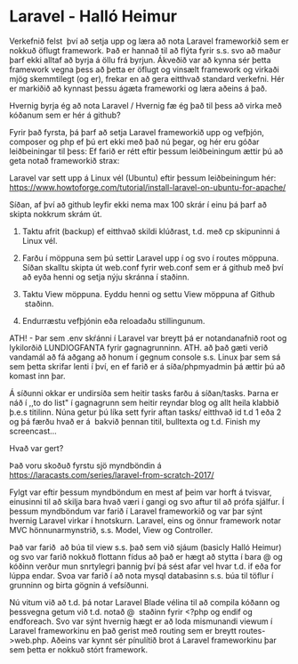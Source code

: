 # Laravel - Halló Heimur

Verkefnið felst  því að setja upp og læra að nota Laravel frameworkið sem er nokkuð öflugt framework. Það er hannað til að flýta fyrir s.s. svo að maður þarf ekki alltaf að byrja á öllu frá byrjun. Ákveðið var að kynna sér þetta framework vegna þess að þetta er öflugt og vinsælt framework og virkaði mjög skemmtilegt (og er), frekar en að gera eitthvað standard verkefni. Hér er markiðið að kynnast þessu ágæta frameworki og læra aðeins á það.

Hvernig byrja ég að nota Laravel / Hvernig fæ ég það til þess að virka með kóðanum sem er hér á github?

Fyrir það fyrsta, þá þarf að setja Laravel frameworkið upp og vefþjón, composer og php ef þú ert ekki með það nú þegar, og hér eru góðar leiðbeiningar til þess:
Ef farið er rétt eftir þessum leiðbeiningum ættir þú að geta notað frameworkið strax:

Laravel var sett upp á Linux vél (Ubuntu) eftir þessum leiðbeiningum hér: https://www.howtoforge.com/tutorial/install-laravel-on-ubuntu-for-apache/

Síðan, af því að github leyfir ekki nema max 100 skrár í einu þá þarf að skipta nokkrum skrám út.

1. Taktu afrit (backup) ef eitthvað skildi klúðrast, t.d. með cp skipuninni á Linux vél.

2. Farðu í möppuna sem þú settir Laravel upp í og svo í routes möppuna. Síðan skalltu skipta út web.conf fyrir web.conf sem er á github með því að eyða henni og setja nýju skránna í staðinn.

3. Taktu View möppuna. Eyddu henni og settu View möppuna af Github  staðinn.

5. Endurræstu vefþjónin eða reloadaðu stillingunum.

ATH! - Þar sem .env skŕánni í Laravel var breytt þá er notandanafnið root og lykilorðið LUNDIOGFANTA fyrir gagnagrunninn. ATH. að það gæti verið vandamál að fá aðgang að honum í gegnum console s.s. Linux þar sem sá sem þetta skrifar lenti í því, en ef farið er á síða/phpmyadmin þá ættir þú að komast inn þar.

Á síðunni okkar er undirsíða sem heitir tasks farðu á síðan/tasks. Þarna er náð í ,,to do list" í gagnagrunn sem heitir reyndar blog og allt heila klabbið þ.e.s titilinn. Núna getur þú líka sett fyrir aftan tasks/ eitthvað id t.d 1 eða 2 og þá færðu hvað er á  bakvið þennan titil, bulltexta og t.d. Finish my screencast...

Hvað var gert?

Það voru skoðuð fyrstu sjö myndböndin á https://laracasts.com/series/laravel-from-scratch-2017/

Fylgt var eftir þessum myndböndum en mest af þeim var horft á tvisvar, einusinni til að skilja bara hvað væri í gangi og svo aftur til að prófa sjálfur. Í þessum myndböndum var farið í Laravel frameworkið og var þar sýnt hvernig Laravel virkar í hnotskurn. Laravel, eins og önnur framework notar MVC hönnunarmynstrið, s.s. Model, View og Controller. 

Það var farið  að búa til view s.s. það sem við sjáum (basicly Halló Heimur) og svo var farið nokkuð flottann fídus að það er hægt að stytta <?php ?> í bara @ og kóðinn verður mun snrtylegri þannig því þá sést afar vel hvar t.d. if eða for lúppa endar. Svoa var farið í að nota mysql databasinn s.s. búa til töflur í grunninn og birta gögnin á vefsíðunni.

Nú vitum við að t.d. þá notar Laravel Blade vélina til að compila kóðann og þessvegna getum við t.d. notað @  staðinn fyrir <?php og endif og endforeach. Svo var sýnt hvernig hægt er að loda mismunandi viewum í Laravel frameworkinu en það gerist með routing sem er breytt routes->web.php. Aðeins var kynnt sér pínulítið brot á Laravel frameworkinu þar sem þetta er nokkuð stórt framework.
